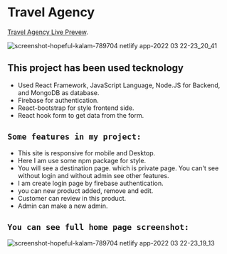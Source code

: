 # Travel Agency

[Travel Agency Live Prevew](https://travel-agency-1.netlify.app/).

![screenshot-hopeful-kalam-789704 netlify app-2022 03 22-23_20_41](https://user-images.githubusercontent.com/76926399/159539167-3f2e7b24-5d52-4f89-88b9-09dd58d5aa22.png)

## This project has been used tecknology

- Used React Framework, JavaScript Language, Node.JS for Backend, and MongoDB as database.
- Firebase for authentication.
- React-bootstrap for style frontend side.
- React hook form to get data from the form.

## `Some features in my project:`

- This site is responsive for mobile and Desktop.
- Here I am use some npm package for style.
- You will see a destination page. which is private page. You can't see without login and without admin see other features.
- I am create login page by firebase authentication.
- you can new product added, remove and edit.
- Customer can review in this product.
- Admin can make a new admin.

## `You can see full home page screenshot:`

![screenshot-hopeful-kalam-789704 netlify app-2022 03 22-23_19_13](https://user-images.githubusercontent.com/76926399/159545540-9be5db90-54a2-4414-8b69-7d91b6fd3b45.png)

<!-- ## Available Scripts
